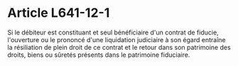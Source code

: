 # Article L641-12-1

Si le débiteur est constituant et seul bénéficiaire d'un contrat de fiducie, l'ouverture ou le prononcé d'une liquidation judiciaire à son égard entraîne la résiliation de plein droit de ce contrat et le retour dans son patrimoine des droits, biens ou sûretés présents dans le patrimoine fiduciaire.